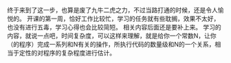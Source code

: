 终于来到了这一步，也算是废了九牛二虎之力，不过当路打通的时候，还是令人愉悦的。
开课的第一周，恰好工作比较忙，学习的任务就有些耽搁，效果不太好，也没有进行五毒，学习心得也会比较简短。
相关内容后面还是要补上来。
学习的内容，就说一点吧，时间复杂度，可以这样来理解，就是给你一个常数N，让你（的程序）完成一系列和N有关的操作，所执行代码的数量级和N的一个关系，相当于定性的对程序的复杂程度进行估计。

